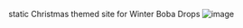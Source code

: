 static Christmas themed site for Winter Boba Drops
![image](https://github.com/user-attachments/assets/d76569b6-fafe-496b-ac7e-98f3acd78b15)
